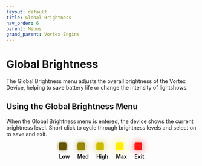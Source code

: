 ```yaml
---
layout: default
title: Global Brightness
nav_order: 6
parent: Menus
grand_parent: Vortex Engine
---
```


<style>
  .brightness-container {
    display: flex;
    justify-content: center;
    align-items: center;
    gap: 20px; /* Adds space between each brightness option */
    margin-bottom: 16px;
  }

  .brightness-box {
    width: 20px;
    height: 20px;
    border-radius: 4px;
    display: inline-block;
    box-shadow: 0 0 20px rgba(0, 0, 0, 0.8);
  }

  .yellow-1 {
    background-color: #665500;
    box-shadow: 0 0 10px rgba(102, 85, 0, 0.8);
  }

  .yellow-2 {
    background-color: #998800;
    box-shadow: 0 0 15px rgba(153, 136, 0, 0.8);
  }

  .yellow-3 {
    background-color: #ccbb00;
    box-shadow: 0 0 20px rgba(204, 187, 0, 0.8);
  }

  .yellow-4 {
    background-color: #ffee00;
    box-shadow: 0 0 25px rgba(255, 238, 0, 0.8);
  }

  .red-blink {
    background-color: #ff0000;
    box-shadow: 0 0 20px rgba(255, 0, 0, 0.8);
    animation: blink 1s infinite;
  }

  @keyframes blink {
    50% { opacity: 0; }
  }

  .brightness-label {
    text-align: center;
    margin-top: 8px;
  }
</style>

# Global Brightness

The Global Brightness menu adjusts the overall brightness of the Vortex Device, helping to save battery life or change the intensity of lightshows.

## Using the Global Brightness Menu

When the Global Brightness menu is entered, the device shows the current brightness level. Short click to cycle through brightness levels and select on to save and exit.


<div class="brightness-container">
  <div>
    <div class="brightness-box yellow-1"></div>
    <div class="brightness-label"><strong>Low</strong></div>
  </div>
  <div>
    <div class="brightness-box yellow-2"></div>
    <div class="brightness-label"><strong>Med</strong></div>
  </div>
  <div>
    <div class="brightness-box yellow-3"></div>
    <div class="brightness-label"><strong>High</strong></div>
  </div>
  <div>
    <div class="brightness-box yellow-4"></div>
    <div class="brightness-label"><strong>Max</strong></div>
  </div>
  <div>
    <div class="brightness-box red-blink"></div>
    <div class="brightness-label"><strong>Exit</strong></div>
  </div>
</div>
